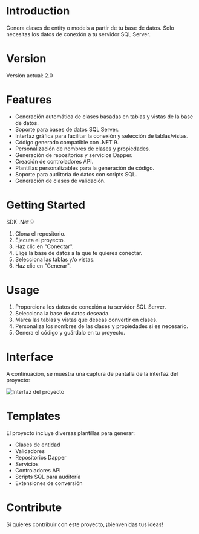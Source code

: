 # Introduction 
Genera clases de entity o models a partir de tu base de datos. Solo necesitas los datos de conexión a tu servidor SQL Server.

# Version
Versión actual: 2.0

# Features
- Generación automática de clases basadas en tablas y vistas de la base de datos.
- Soporte para bases de datos SQL Server.
- Interfaz gráfica para facilitar la conexión y selección de tablas/vistas.
- Código generado compatible con .NET 9.
- Personalización de nombres de clases y propiedades.
- Generación de repositorios y servicios Dapper.
- Creación de controladores API.
- Plantillas personalizables para la generación de código.
- Soporte para auditoría de datos con scripts SQL.
- Generación de clases de validación.

# Getting Started
SDK .Net 9

1. Clona el repositorio.
2. Ejecuta el proyecto.
3. Haz clic en "Conectar".
4. Elige la base de datos a la que te quieres conectar.
5. Selecciona las tablas y/o vistas.
6. Haz clic en "Generar".

# Usage
1. Proporciona los datos de conexión a tu servidor SQL Server.
2. Selecciona la base de datos deseada.
3. Marca las tablas y vistas que deseas convertir en clases.
4. Personaliza los nombres de las clases y propiedades si es necesario.
5. Genera el código y guárdalo en tu proyecto.

# Interface
A continuación, se muestra una captura de pantalla de la interfaz del proyecto:

![Interfaz del proyecto](documento/interface.png)

# Templates
El proyecto incluye diversas plantillas para generar:
- Clases de entidad
- Validadores
- Repositorios Dapper
- Servicios
- Controladores API
- Scripts SQL para auditoría
- Extensiones de conversión

# Contribute
Si quieres contribuir con este proyecto, ¡bienvenidas tus ideas!






